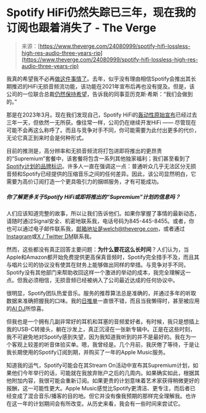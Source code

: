 <!--yml

category: 未分类

date: 2024-05-29 13:19:09

-->

# Spotify HiFi仍然失踪已三年，现在我的订阅也跟着消失了 - The Verge

> 来源：[https://www.theverge.com/24080999/spotify-hifi-lossless-high-res-audio-three-years-rip](https://www.theverge.com/24080999/spotify-hifi-lossless-high-res-audio-three-years-rip)

我真的希望我不必再[做这件事情了](/2023/2/22/23608937/spotify-hifi-lossless-audio-two-years-later)。去年，似乎没有理由相信Spotify会推出其长期推迟的HiFi无损音频流功能，该功能在2021年宣布后再也没有提及。但是，该公司的一位联合总裁[仍然保持希望](/2023/3/14/23639674/spotify-hifi-co-president-still-coming)，告诉我的同事亚历克斯·希斯：“我们会做到的。”

那是在2023年3月。现在我们发现自己，Spotify HiFi的[轰动性原始宣布](/2021/2/22/22295273/spotify-hifi-announced-lossless-streaming-hd-quality)已经过去三年一天，但依然一无所获。像往常一样，公司仍在继续开发HiFi —— 尽管现在可能不会再这么称呼了。而且与竞争对手不同，你可能需要为此付出更多的代价，无论它真正到来时会是何种形式。

目前的推测是，高分辨率和无损音频流将打包进即将推出的更昂贵的“Supremium”套餐中，该套餐将包含一系列其他独家福利；我们甚至看到了[Spotify计划的品牌标识](/2023/10/5/23905328/spotifys-supremium-plan-and-lossless-audio-are-inching-closer-to-release)。许多人一直在强调这一点：普通听众几乎无法区分无损音频和Spotify已经提供的压缩音乐之间的任何差异。因此，该公司显然明白，它需要为高价订阅打造一个更具吸引力的捆绑服务，才有可能成功。

##### **你了解更多关于Spotify HiFi或即将推出的“Supremium”计划的信息吗？**

人们应该知道完整的故事，所以让我们告诉他们。如果你掌握了事情的最新动态，请随时通过Signal安全、机密地联系我，电话号码为845-445-8455。或者，你也可以通过电子邮件联系我，邮箱地址是welch@theverge.com，或者通过[Instagram](https://www.instagram.com/chriswelch/)或[X / Twitter DM](https://twitter.com/chriswelch)联系我。

然而，这些都没有真正回答主要问题：**为什么要花这么长时间**？人们认为，当Apple和Amazon都开始免费提供更高保真音频时，Spotify完全措手不及，而且其与唱片公司的协议没有使其在财务上能够做出同样的举措。与竞争对手不同，Spotify没有其他部门来帮助收回这样一个激进的举动的成本，我完全理解这一点。但我必须相信，无损音频已经被纳入了公司最近达成的任何协议中。

很明显，Spotify团队热爱音乐。服务的推荐算法总是准确的，并通过多年的听取数据来准确把握我的口味。我的[日推单](/2024/2/13/24071648/spotifys-daylist-is-like-im-feeling-lucky-for-music)一直很不错，而且当我懒得时，甚至被应用的[AI DJ](/2023/2/23/23610362/spotify-ai-dj-beta-announcement-custom-playlist-feature-personalized)所惊喜。

但我也是一个拥有几副非常好的耳机和耳塞的音频爱好者。有时候，我只是想插上我的USB-C转接头，躺在沙发上，真正沉浸在一张新专辑中。正是在这些时刻，我不可避免地对Spotify感到失望，因为我知道我听到的并不是最好的。我在为一个客观上较差的听音体验买单。嗯，我曾经是。几个月前，我厌倦了等待，于是让我长期使用的Spotify订阅到期，并购买了一年的Apple Music服务。

知道我的运气，Spotify可能会在其Stream On活动中宣布其Supremium计划，如果他们今年举行的话，可能就在我放弃账户之后的几周内。如果确实如此，根据其他附加内容，我很可能会重新订阅。如果更贵的计划意味着艺术家获得稍微更好的报酬，这一可能性更大。Apple Music感觉比Spotify更清洁、更专注，而后者已经变成了混合音乐/播客的目的地。但它并没有像我预期的那样完全理解我。也许在这一年的计划期间会有所改变。从历史来看，我会有一些时间来尝试它。
